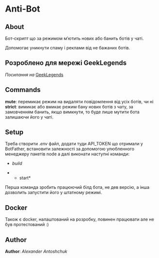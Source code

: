 # Anti-Bot

## About

Бот-скрипт що за режимом мʼютить нових або банить ботів у чаті.

Допомогає уникнути спаму і реклами  від не бажаних ботів.

## Розроблено для мережі GeekLegends

*Посилання на* [GeekLegends](https://t.me/geeklegends)

## Commands

**mute**: перемикає режим на видаляти повідомлення від усіх ботів, чи ні
**strict**: вимикає або вмикає режим бану нових ботів з чату, за замовченням банить,
якщо вимкнути, то буде лише мутити бота залишаючи його у чаті.

## Setup

Треба створити *.env* файл, додати туди API_TOKEN що отримали у BotFather,
встановити залежності за допомогою улюбленного менеджеру пакетів node а далі виконати наступні команди:

- *build*

- * start*

Перша команда зробить працюючий білд бота, не дев версію, а інша дозволить запустити його у штатному режимі.

## Docker

Також є docker, налаштований на розробку, повинен працювати але не був протестований :) 

## Author

**Author**: *Alexander Antoshchuk*

